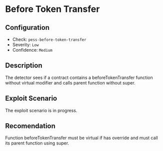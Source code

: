 # Before Token Transfer

## Configuration
* Check: `pess-before-token-transfer`
* Severity: `Low`
* Confidence: `Medium`

## Description
The detector sees if a contract contains a beforeTokenTransfer function without virtual modifier and calls parent function without super.

## Exploit Scenario
The exploit scenario is in progress.

## Recomendation
Function beforeTokenTransfer must be virtual if has override and must call its parent function using super.